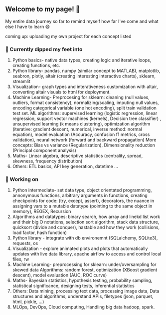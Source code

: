 ## Welcome to my page! 👋

My entire data journey so far to remind myself how far I've come and what else I have to learn 😄 

coming up: uploading my own project for each concept listed 

### 🌱 Currently dipped my feet into 

1. Python basics- native data types, creating logic and iterative loops, creating functions, etc. 
2. Python library- pandas, numpy (similar concept to MATLAB), matplotlib, seabron, plotly, altair (creating interesting interactive charts), sklearn, streamlit  
3. Visualization- graph types and interativeness customization with altair, converting altair visuals to html for deployment.  
4. Machine Learning- 
    Preprocesing for sklearn: cleaning (null values, outliers, format consistency), normalizing/scaling, imputing null values, encoding categorical variable (one hot encoding), split train validation test set. 
    ML algorithms: supervised learning (logistic regression, linear regression, support vector machines (kernels), Decision tree classifier) , unsupervised learning (k means clustering), optimization algorithm (iterative: gradient descent, numerical, inverse method: normal equation), model evaluation (Accuracy, confusion f1 metrics, cross validation), neural network (forward and backward propagation) 
    More concepts: Bias vs variance (Regularization), Dimensionality reduction (Principal component analysis) 
5. Maths- Linear algebra, descriptive statistics (centrality, spread, skewness, frequency distribution) 
6. Others: ETL basics, API key generation, datetime ... 

 ### 💬  Working on  
 1. Python intermediate- set data type, object orientated programming, annonymous functions, arbitrary arguments in functions, creating checkpoints for code: (try, except, assert), decorators, the nuance in assigning vars to a mutable datatype (pointing to the same object in memory), REGEX, Recursion 
 2. Algorithms and datatypes: binary search, how array and linekd list work and their big O notations, selection sort algorithm, stack data structure, quicksort (divide and conquer), hastable and how they work (collisions, load factor, hash function) 
 3. Python library - integrate with db environemnt (SQLalchemy, SQLite3), requests, os
 4. Visualization - explore animated plots and plots that automatically updates with live data library, apache airflow to access and control local files, rw
 5. Machine Learning- 
    preprocessing for sklearn: under/oversampling for skewed data
    Algorithms: random forest, optimization (XBoost gradient descent), model evaluation (AUC, ROC curve)
 7. Maths- Bayesian statistics, hypothesis testing, probability sampling, statistical significance, designing tests, inferential statistics 
 8. Others: Data mining, processing text data, processing image data, Data structures and algorithms, understand APIs, filetypes (json, parquet, html, pickle, ...)
 9. MLOps, DevOps, Cloud computing, Handling big data hadoop, spark. 

